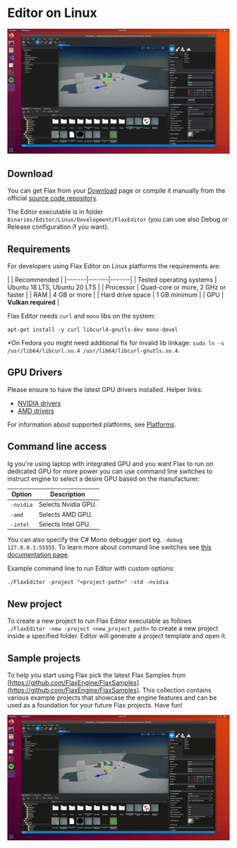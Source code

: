 # Editor on Linux

![Flax Editor on Linux with Vulkan](media/flax-editor-linux-vulkan.png)

## Download

You can get Flax from your [Download](https://flaxengine.com/download/) page or compile it manually from the official [source code repository](https://github.com/FlaxEngine/FlaxEngine).

The Editor executable is in folder `Binaries/Editor/Linux/Development/FlaxEditor` (you can use also Debug or Release configuration if you want).

## Requirements

For developers using Flax Editor on Linux platforms the requirements are:

| | Recommended |
|-------|-------|-------|
| Tested operating systems | Ubuntu 18 LTS, Ubuntu 20 LTS |
| Processor | Quad-core or more, 2 GHz or faster |
| RAM | 4 GB or more |
| Hard drive space | 1 GB minimum |
| GPU | **Vulkan required** |

Flax Editor needs `curl` and `mono` libs on the system:

```
apt-get install -y curl libcurl4-gnutls-dev mono-devel
```

*On Fedora you might need additional fix for invalid lib linkage: `sudo ln -s /usr/lib64/libcurl.so.4 /usr/lib64/libcurl-gnutls.so.4`.

## GPU Drivers

Please ensure to have the latest GPU drivers installed. Helper links:
- [NVIDIA drivers](http://www.nvidia.com/Download/index.aspx?lang=en-us/)
- [AMD drivers](http://support.amd.com/en-us/download)

For information about supported platforms, see [Platforms](../platforms/index.md).

## Command line access

Ig you're using laptop with integrated GPU and you want Flax to run on dedicated GPU for more power you can use command line switches to instruct engine to select a desire GPU based on the manufacturer:

| Option | Description |
|-------|-------|
| `-nvidia` | Selects Nvidia GPU. |
| `-amd` | Selects AMD GPU. |
| `-intel` | Selects Intel GPU. |

You can also specify the C# Mono debugger port eg. `-debug 127.0.0.1:55555`. To learn more about command line switches see [this documentation page](../editor/advanced/command-line-access.md).

Example command line to run Editor with custom options:

```
./FlaxEditor -project "<project-path>" -std -nvidia
```

## New project

To create a new project to run Flax Editor executable as follows `./FlaxEditor -new -project <new_project_path>` to create a new project inside a specified folder. Editor will generate a project template and open it.

## Sample projects

To help you start using Flax pick the latest Flax Samples from [https://github.com/FlaxEngine/FlaxSamples](https://github.com/FlaxEngine/FlaxSamples). This collection contains various example projects that showcase the engine features and can be used as a foundation for your future Flax projects. Have fun!

![Flax Editor Play Mode on Linux with Vulkan](media/editor-playing-on-linux-vulkan.gif)

